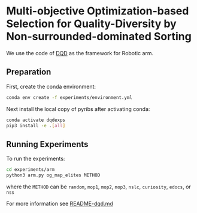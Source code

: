 # Multi-objective Optimization-based Selection for Quality-Diversity by Non-surrounded-dominated Sorting

We use the code of [DQD](https://github.com/icaros-usc/dqd) as the framework for Robotic arm.

## Preparation

First, create the conda environment:

```sh
conda env create -f experiments/environment.yml
```

Next install the local copy of pyribs after activating conda:

```bash
conda activate dqdexps
pip3 install -e .[all]
```

## Running Experiments

To run the experiments:
```sh
cd experiments/arm
python3 arm.py og_map_elites METHOD
```
where the `METHOD` can be `random`, `mop1`, `mop2`, `mop3`, `nslc`, `curiosity`, `edocs`, or `nss`

For more information see [README-dqd.md](README-dqd.md)
